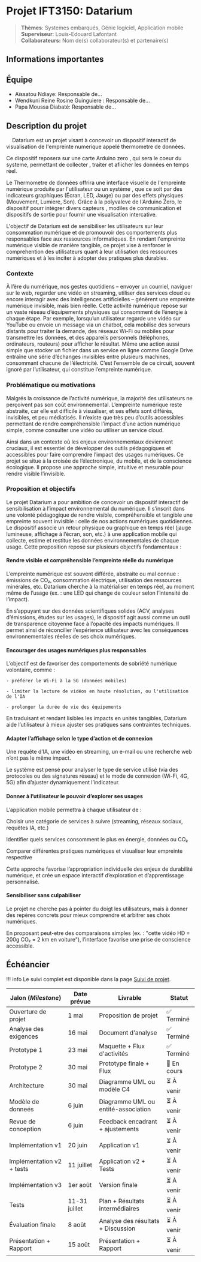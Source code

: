 # Projet IFT3150: Datarium

> **Thèmes**: Systemes embarqués, Génie logiciel, Application mobile  
> **Superviseur**: Louis-Edouard Lafontant  
> **Collaborateurs:** Nom de(s) collaborateur(s) et partenaire(s)

## Informations importantes

<!-- !!! info "Dates importantes"
    - **Description du projet** : 16 mai 2025
    - **Foire 1: Prototypage** : 9-13 juin 2025
    - **Foire 2: Version beta** : 14-18 juillet 2025
    - **Présentation et rapport** : 11-15 août 2025 -->

## Équipe

- Aïssatou Ndiaye: Responsable de...
- Wendkuni Reine Rosine Guinguiere : Responsable de...
- Papa Moussa Diabaté: Responsable de...

## Description du projet

&nbsp;&nbsp;&nbsp;&nbsp;Datarium est un projet visant à concevoir un dispositif interactif de visualisation de l'empreinte numerique appelé thermometre de données. 

Ce dispositif reposera sur une carte Arduino zero , qui sera le coeur du systeme, permettant de collecter , traiter et afiicher les données en temps réel.

Le Thermometre de données offrira une interface visuelle de l'empreinte numérique produite par l'utilisateur ou un système , que ce soit par des indicateurs graphiques (Écran, LED, Jauge) ou par des effets physiques (Mouvement, Lumiere, Son).
Grâce à la polyvaleve de l'Arduino Zero, le dispositif pourr intégrer divers capteurs , modiles de communication et dispositifs de sortie pour fournir une visualisation  intercative.

L'objectif de Datarium est de sensibiliser les utilisateurs sur leur consommation numérique et de promouvoir des comportements plus responsables face aux ressources informatiques. En rendant l'empreinte numérique visible de manière tangible, ce projet vise à renforcer le comprehention des utilisateurs quant à leur utilisation des ressources numériques et à les inciter à adopter des pratiques plus durables.
   

### Contexte

À l’ère du numérique, nos gestes quotidiens – envoyer un courriel, naviguer sur le web, regarder une vidéo en streaming, utiliser des services cloud ou encore interagir avec des intelligences artificielles – génèrent une empreinte numérique invisible, mais bien réelle. Cette activité numérique repose sur un vaste réseau d’équipements physiques qui consomment de l’énergie à chaque étape. Par exemple, lorsqu’un utilisateur regarde une vidéo sur YouTube ou envoie un message via un chatbot, cela mobilise des serveurs distants pour traiter la demande, des réseaux Wi-Fi ou mobiles pour transmettre les données, et des appareils personnels (téléphones, ordinateurs, routeurs) pour afficher le résultat.
Même une action aussi simple que stocker un fichier dans un service en ligne comme Google Drive entraîne une série d’échanges invisibles entre plusieurs machines, consommant chacune de l’électricité. C’est l’ensemble de ce circuit, souvent ignoré par l’utilisateur, qui constitue l’empreinte numérique.


### Problématique ou motivations

Malgrés la croissance de l’activité numérique, la majorité des utilisateurs ne perçoivent pas son coût environnemental. L’empreinte numérique reste abstraite, car elle est difficile à visualiser, et ses effets sont différés, invisibles, et peu médiatisés.
Il n’existe que très peu d’outils accessibles permettant de rendre compréhensible l’impact d’une action numérique simple, comme consulter une vidéo ou utiliser un service cloud.

Ainsi dans un contexte où les enjeux environnementaux deviennent cruciaux, il est essentiel de développer des outils pédagogiques et accessibles pour faire comprendre l’impact des usages numériques. Ce projet se situe à la croisée de l’électronique, du mobile, et de la conscience écologique. Il propose une approche simple, intuitive et mesurable pour rendre visible l’invisible.

### Proposition et objectifs

Le projet Datarium a pour ambition de concevoir un dispositif interactif de sensibilisation à l’impact environnemental du numérique. Il s’inscrit dans une volonté pédagogique de rendre visible, compréhensible et tangible une empreinte souvent invisible : celle de nos actions numériques quotidiennes. Le dispositif associe un retour physique ou graphique en temps réel (jauge lumineuse, affichage à l’écran, son, etc.) à une application mobile qui collecte, estime et restitue les données environnementales de chaque usage. Cette proposition repose sur plusieurs objectifs fondamentaux :

#### Rendre visible et compréhensible l’empreinte réelle du numérique
 L’empreinte numérique est souvent différée, abstraite ou mal connue : émissions de CO₂, consommation électrique, utilisation des ressources minérales, etc. Datarium cherche à la matérialiser en temps réel, au moment même de l’usage (ex. : une LED qui change de couleur selon l’intensité de l’impact).

En s’appuyant sur des données scientifiques solides (ACV, analyses d’émissions, études sur les usages), le dispositif agit aussi comme un outil de transparence citoyenne face à l’opacité des impacts numériques. Il permet ainsi de réconcilier l’expérience utilisateur avec les conséquences environnementales réelles de ses choix numériques.


#### Encourager des usages numériques plus responsables
  L’objectif est de favoriser des comportements de sobriété numérique volontaire, comme :

    - préférer le Wi-Fi à la 5G (données mobiles)

    - limiter la lecture de vidéos en haute résolution, ou l'utilisation de l'IA

    - prolonger la durée de vie des équipements

  En traduisant et rendant lisibles les impacts en unités tangibles, Datarium aide l’utilisateur à mieux ajuster ses pratiques sans contraintes techniques.

#### Adapter l’affichage selon le type d’action et de connexion
  Une requête d’IA, une vidéo en streaming, un e-mail ou une recherche web n’ont pas le même impact.

  Le système est pensé pour analyser le type de service utilisé (via des protocoles ou des signatures réseau) et le mode de connexion (Wi-Fi, 4G, 5G) afin d’ajuster dynamiquement l’indicateur.

#### Donner à l’utilisateur le pouvoir d’explorer ses usages
 L’application mobile permettra à chaque utilisateur de :

 Choisir une catégorie de services à suivre (streaming, réseaux sociaux, requêtes IA, etc.)

Identifier quels services consomment le plus en énergie, données ou CO₂

Comparer différentes pratiques numériques et visualiser leur empreinte respective

Cette approche favorise l’appropriation individuelle des enjeux de durabilité numérique, et crée un espace interactif d’exploration et d’apprentissage personnalisé.


#### Sensibiliser sans culpabiliser
   Le projet ne cherche pas à pointer du doigt les utilisateurs, mais à donner des repères concrets pour mieux comprendre et arbitrer ses choix numériques.

   En proposant peut-etre des comparaisons simples (ex. : "cette vidéo HD = 200g CO₂ = 2 km en voiture"), l’interface favorise une prise de conscience accessible.   

## Échéancier

!!! info
    Le suivi complet est disponible dans la page [Suivi de projet](suivi.md).

| Jalon (*Milestone*)            | Date prévue   | Livrable                            | Statut      |
|--------------------------------|---------------|-------------------------------------|-------------|
| Ouverture de projet            | 1 mai         | Proposition de projet               | ✅ Terminé  |
| Analyse des exigences          | 16 mai        | Document d'analyse                  | ✅ Terminé |
| Prototype 1                    | 23 mai        | Maquette + Flux d'activités         | ✅ Terminé  |
| Prototype 2                    | 30 mai        | Prototype finale + Flux             | 🔄 En cours   |
| Architecture                   | 30 mai        | Diagramme UML ou modèle C4          | ⏳ À venir  |
| Modèle de donneés              | 6 juin        | Diagramme UML ou entité-association | ⏳ À venir  |
| Revue de conception            | 6 juin        | Feedback encadrant + ajustements    | ⏳ À venir  |
| Implémentation v1              | 20 juin       | Application v1                      | ⏳ À venir  |
| Implémentation v2 + tests      | 11 juillet    | Application v2 + Tests              | ⏳ À venir  |
| Implémentation v3              | 1er août      | Version finale                      | ⏳ À venir  |
| Tests                          | 11-31 juillet | Plan + Résultats intermédiaires     | ⏳ À venir  |
| Évaluation finale              | 8 août        | Analyse des résultats + Discussion  | ⏳ À venir  |
| Présentation + Rapport         | 15 août       | Présentation + Rapport              | ⏳ À venir  |
